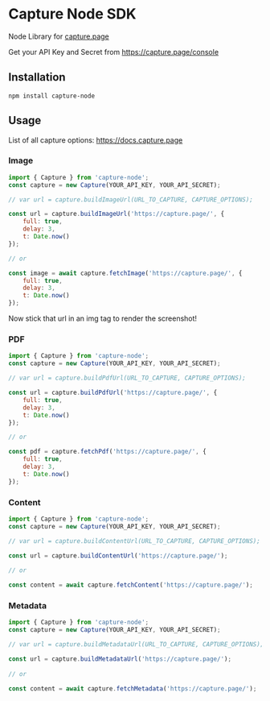 # Capture Node SDK

Node Library for [capture.page](https://capture.page)

Get your API Key and Secret from https://capture.page/console

## Installation

```
npm install capture-node
```

## Usage

List of all capture options: https://docs.capture.page

### Image

```javascript
import { Capture } from 'capture-node';
const capture = new Capture(YOUR_API_KEY, YOUR_API_SECRET);

// var url = capture.buildImageUrl(URL_TO_CAPTURE, CAPTURE_OPTIONS);

const url = capture.buildImageUrl('https://capture.page/', {
    full: true,
    delay: 3,
    t: Date.now()
});

// or

const image = await capture.fetchImage('https://capture.page/', {
    full: true,
    delay: 3,
    t: Date.now()
});
```
Now stick that url in an img tag to render the screenshot!

### PDF

```javascript
import { Capture } from 'capture-node';
const capture = new Capture(YOUR_API_KEY, YOUR_API_SECRET);

// var url = capture.buildPdfUrl(URL_TO_CAPTURE, CAPTURE_OPTIONS);

const url = capture.buildPdfUrl('https://capture.page/', {
    full: true,
    delay: 3,
    t: Date.now()
});

// or

const pdf = capture.fetchPdf('https://capture.page/', {
    full: true,
    delay: 3,
    t: Date.now()
});
```

### Content

```javascript
import { Capture } from 'capture-node';
const capture = new Capture(YOUR_API_KEY, YOUR_API_SECRET);

// var url = capture.buildContentUrl(URL_TO_CAPTURE, CAPTURE_OPTIONS);

const url = capture.buildContentUrl('https://capture.page/');
 
// or

const content = await capture.fetchContent('https://capture.page/');
```

### Metadata

```javascript
import { Capture } from 'capture-node';
const capture = new Capture(YOUR_API_KEY, YOUR_API_SECRET);

// var url = capture.buildMetadataUrl(URL_TO_CAPTURE, CAPTURE_OPTIONS);

const url = capture.buildMetadataUrl('https://capture.page/');
 
// or

const content = await capture.fetchMetadata('https://capture.page/');
```